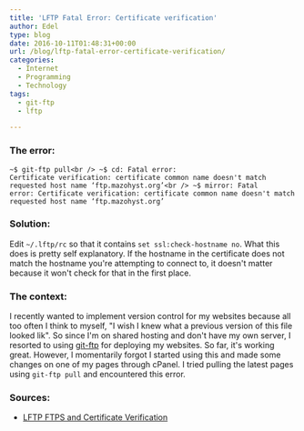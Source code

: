 ```yaml
---
title: 'LFTP Fatal Error: Certificate verification'
author: Edel
type: blog
date: 2016-10-11T01:48:31+00:00
url: /blog/lftp-fatal-error-certificate-verification/
categories:
  - Internet
  - Programming
  - Technology
tags:
  - git-ftp
  - lftp

---
```

### The error:

<code class="multi">~$ git-ftp pull&lt;br />
~$ cd: Fatal error: Certificate verification: certificate common name doesn't match requested host name ‘ftp.mazohyst.org’&lt;br />
~$ mirror: Fatal error: Certificate verification: certificate common name doesn't match requested host name ‘ftp.mazohyst.org’</code>

### Solution:

Edit `~/.lftp/rc` so that it contains `set ssl:check-hostname no`. What this does is pretty self explanatory. If the hostname in the certificate does not match the hostname you're attempting to connect to, it doesn't matter because it won't check for that in the first place.

### The context:

I recently wanted to implement version control for my websites because all too often I think to myself, "I wish I knew what a previous version of this file looked lik". So since I'm on shared hosting and don't have my own server, I resorted to using [git-ftp][1] for deploying my websites. So far, it's working great. However, I momentarily forgot I started using this and made some changes on one of my pages through cPanel. I tried pulling the latest pages using `git-ftp pull` and encountered this error.

### Sources:

  * [LFTP FTPS and Certificate Verification][2]




 [1]: https://github.com/git-ftp/git-ftp
 [2]: http://web.archive.org/web/20160330173659/http://www.versatilewebsolutions.com/blog/2014/04/lftp-ftps-and-certificate-verification.html
